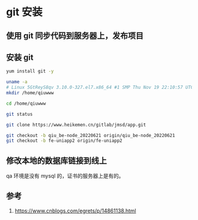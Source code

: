 # git 安装

## 使用 git 同步代码到服务器上，发布项目

## 安装 git

```bash
yum install git -y

uname -a
# Linux 5GtReyS8qv 3.10.0-327.el7.x86_64 #1 SMP Thu Nov 19 22:10:57 UTC 2015 x86_64 x86_64 x86_64 GNU/Linux
mkdir /home/qiuwww

cd /home/qiuwww

git status

git clone https://www.heikemen.cn/gitlab/jmsd/app.git

git checkout -b qiu_be-node_20220621 origin/qiu_be-node_20220621
git checkout -b fe-uniapp2 origin/fe-uniapp2
```

## 修改本地的数据库链接到线上

qa 环境是没有 mysql 的，证书的服务器上是有的。

## 参考

1. <https://www.cnblogs.com/egrets/p/14861138.html>
